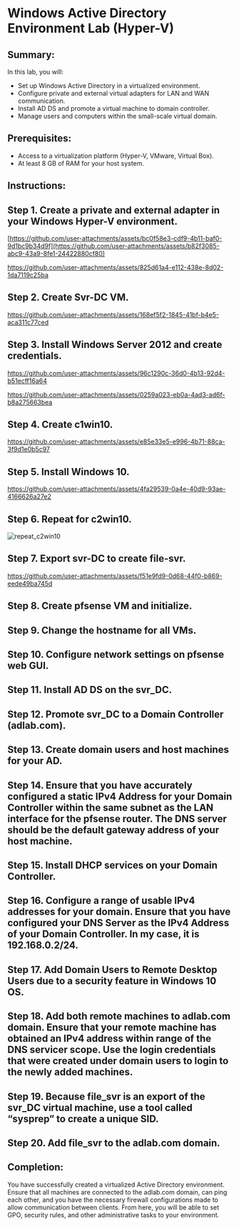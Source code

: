 # Windows Active Directory Environment Lab (Hyper-V)

## Summary:

In this lab, you will:
- Set up Windows Active Directory in a virtualized environment.
- Configure private and external virtual adapters for LAN and WAN communication.
- Install AD DS and promote a virtual machine to domain controller.
- Manage users and computers within the small-scale virtual domain.

## Prerequisites:

- Access to a virtualization platform (Hyper-V, VMware, Virtual Box).
- At least 8 GB of RAM for your host system.

## Instructions:

## Step 1. **Create a private and external adapter in your Windows Hyper-V environment.**
   
[https://github.com/user-attachments/assets/bc0f58e3-cdf9-4b11-baf0-9d1bc9b34d9f](https://github.com/user-attachments/assets/b82f3085-abc9-43a9-8fe1-24422880cf80)

https://github.com/user-attachments/assets/825d61a4-e112-438e-8d02-1da7119c25ba

## Step 2. **Create Svr-DC VM.**
   
https://github.com/user-attachments/assets/168ef5f2-1845-41bf-b4e5-aca311c77ced
   
## Step 3. **Install Windows Server 2012 and create credentials.**

https://github.com/user-attachments/assets/96c1290c-36d0-4b13-92d4-b51ecff16a64

https://github.com/user-attachments/assets/0259a023-eb0a-4ad3-ad6f-b8a275663bea

## Step 4. **Create c1win10.**

https://github.com/user-attachments/assets/e85e33e5-e996-4b71-88ca-3f9d1e0b5c97

## Step 5. **Install Windows 10.**

https://github.com/user-attachments/assets/4fa29539-0a4e-40d9-93ae-4166626a27e2

## Step 6. **Repeat for c2win10.**

![repeat_c2win10](https://github.com/user-attachments/assets/1eb84f2a-a47e-4b7a-984d-cac0a7d664cf)

## Step 7. **Export svr-DC to create file-svr.**

https://github.com/user-attachments/assets/f51e9fd9-0d68-44f0-b869-eede49ba745d

## Step 8. **Create pfsense VM and initialize.**

## Step 9. **Change the hostname for all VMs.**

## Step 10. **Configure network settings on pfsense web GUI.**

## Step 11. **Install AD DS on the svr_DC.**

## Step 12. **Promote svr_DC to a Domain Controller (adlab.com).**

## Step 13. **Create domain users and host machines for your AD.**

## Step 14. **Ensure that you have accurately configured a static IPv4 Address for your Domain Controller within the same subnet as the LAN interface for the pfsense router. The DNS server should be the default gateway address of your host machine.**

## Step 15. **Install DHCP services on your Domain Controller.**

## Step 16. **Configure a range of usable IPv4 addresses for your domain. Ensure that you have configured your DNS Server as the IPv4 Address of your Domain Controller. In my case, it is 192.168.0.2/24.**

## Step 17. **Add Domain Users to Remote Desktop Users due to a security feature in Windows 10 OS.**

## Step 18. **Add both remote machines to adlab.com domain. Ensure that your remote machine has obtained an IPv4 address within range of the DNS servicer scope. Use the login credentials that were created under domain users to login to the newly added machines.**

## Step 19. **Because file_svr is an export of the svr_DC virtual machine, use a tool called “sysprep” to create a unique SID.**

## Step 20. **Add file_svr to the adlab.com domain.**

## Completion:

You have successfully created a virtualized Active Directory environment. Ensure that all machines are connected to the adlab.com domain, can ping each other, and you have the necessary firewall configurations made to allow communication between clients. From here, you will be able to set GPO, security rules, and other administrative tasks to your environment.
